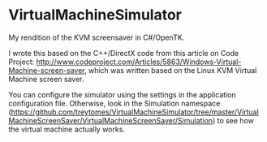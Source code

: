 # VirtualMachineSimulator
My rendition of the KVM screensaver in C#/OpenTK.

I wrote this based on the C++/DirectX code from this article on Code Project:
http://www.codeproject.com/Articles/5863/Windows-Virtual-Machine-screen-saver, which was written based on the Linux KVM Virtual Machine screen saver.

You can configure the simulator using the settings in the application configuration file.  Otherwise, look in the Simulation namespace (https://github.com/treytomes/VirtualMachineSimulator/tree/master/VirtualMachineScreenSaver/VirtualMachineScreenSaver/Simulation) to see how the virtual machine actually works.
